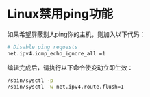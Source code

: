 # Linux禁用ping功能




如果希望屏蔽别人ping你的主机，则加入以下代码：
```bash
# Disable ping requests
net.ipv4.icmp_echo_ignore_all =1
```
编辑完成后，请执行以下命令使变动立即生效：
```bash
/sbin/sysctl -p
/sbin/sysctl -w net.ipv4.route.flush=1
